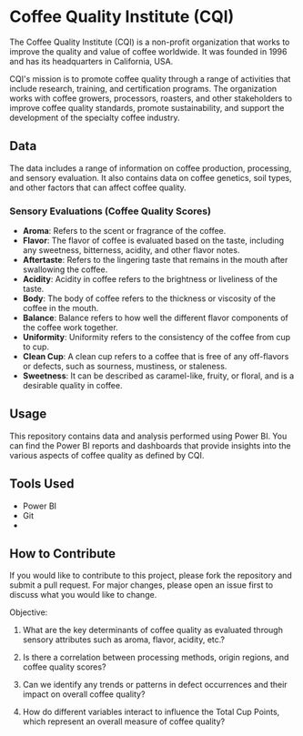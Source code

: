 # Coffee Quality Institute (CQI)

The Coffee Quality Institute (CQI) is a non-profit organization that works to improve the quality and value of coffee worldwide. It was founded in 1996 and has its headquarters in California, USA.

CQI's mission is to promote coffee quality through a range of activities that include research, training, and certification programs. The organization works with coffee growers, processors, roasters, and other stakeholders to improve coffee quality standards, promote sustainability, and support the development of the specialty coffee industry.

## Data

The data includes a range of information on coffee production, processing, and sensory evaluation. It also contains data on coffee genetics, soil types, and other factors that can affect coffee quality.

### Sensory Evaluations (Coffee Quality Scores)

- **Aroma**: Refers to the scent or fragrance of the coffee.
- **Flavor**: The flavor of coffee is evaluated based on the taste, including any sweetness, bitterness, acidity, and other flavor notes.
- **Aftertaste**: Refers to the lingering taste that remains in the mouth after swallowing the coffee.
- **Acidity**: Acidity in coffee refers to the brightness or liveliness of the taste.
- **Body**: The body of coffee refers to the thickness or viscosity of the coffee in the mouth.
- **Balance**: Balance refers to how well the different flavor components of the coffee work together.
- **Uniformity**: Uniformity refers to the consistency of the coffee from cup to cup.
- **Clean Cup**: A clean cup refers to a coffee that is free of any off-flavors or defects, such as sourness, mustiness, or staleness.
- **Sweetness**: It can be described as caramel-like, fruity, or floral, and is a desirable quality in coffee.

## Usage

This repository contains data and analysis performed using Power BI. You can find the Power BI reports and dashboards that provide insights into the various aspects of coffee quality as defined by CQI.

## Tools Used

- Power BI
- Git
- 
## How to Contribute

If you would like to contribute to this project, please fork the repository and submit a pull request. For major changes, please open an issue first to discuss what you would like to change.

Objective: 

1.	What are the key determinants of coffee quality as evaluated through sensory attributes such as aroma, flavor, acidity, etc.?

2.	Is there a correlation between processing methods, origin regions, and coffee quality scores?

3.	Can we identify any trends or patterns in defect occurrences and their impact on overall coffee quality?

4.	How do different variables interact to influence the Total Cup Points, which represent an overall measure of coffee quality?

